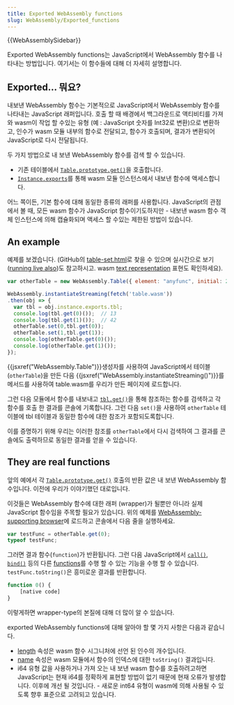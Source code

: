 ```yaml
---
title: Exported WebAssembly functions
slug: WebAssembly/Exported_functions
---
```

{{WebAssemblySidebar}}

Exported WebAssembly functions는 JavaScript에서 WebAssembly 함수를 나타내는 방법입니다. 여기서는 이 함수들에 대해 더 자세히 설명합니다.

## Exported... 뭐요?

내보낸 WebAssembly 함수는 기본적으로 JavaScript에서 WebAssembly 함수를 나타내는 JavaScript 래퍼입니다. 호출 할 때 배경에서 백그라운드로 액티비티를 가져와 wasm이 작업 할 수있는 유형 (예 : JavaScript 숫자를 Int32로 변환)으로 변환하고, 인수가 wasm 모듈 내부의 함수로 전달되고, 함수가 호출되며, 결과가 변환되어 JavaScript로 다시 전달됩니다.

두 가지 방법으로 내 보낸 WebAssembly 함수를 검색 할 수 있습니다.

- 기존 테이블에서 [`Table.prototype.get()`](/ko/docs/WebAssembly/API/Table/get)을 호출합니다.
- [`Instance.exports`](/ko/docs/WebAssembly/API/Instance/exports)를 통해 wasm 모듈 인스턴스에서 내보낸 함수에 액세스합니다.

어느 쪽이든, 기본 함수에 대해 동일한 종류의 래퍼를 사용합니다. JavaScript의 관점에서 볼 때, 모든 wasm 함수가 JavaScript 함수이기도하지만 - 내보낸 wasm 함수 객체 인스턴스에 의해 캡슐화되며 액세스 할 수있는 제한된 방법이 있습니다.

## An example

예제를 보겠습니다. (GitHub의 [table-set.html](https://github.com/mdn/webassembly-examples/blob/master/other-examples/table-set.html)로 찾을 수 있으며 실시간으로 보기([running live also](https://mdn.github.io/webassembly-examples/other-examples/table-set.html))도 참고하시고. wasm [text representation](https://github.com/mdn/webassembly-examples/blob/master/js-api-examples/table.wat) 표현도 확인하세요).

```js
var otherTable = new WebAssembly.Table({ element: "anyfunc", initial: 2 });

WebAssembly.instantiateStreaming(fetch('table.wasm'))
.then(obj => {
  var tbl = obj.instance.exports.tbl;
  console.log(tbl.get(0)());  // 13
  console.log(tbl.get(1)());  // 42
  otherTable.set(0,tbl.get(0));
  otherTable.set(1,tbl.get(1));
  console.log(otherTable.get(0)());
  console.log(otherTable.get(1)());
});
```

{{jsxref("WebAssembly.Table")}}생성자를 사용하여 JavaScript에서 테이블 (`otherTable`)을 만든 다음 {{jsxref("WebAssembly.instantiateStreaming()")}}를 메서드를 사용하여 table.wasm를 우리가 만든 페이지에 로드합니다.

그런 다음 모듈에서 함수를 내보내고 [`tbl.get()`](/ko/docs/WebAssembly/API/Table/get)을 통해 참조하는 함수를 검색하고 각 함수를 호출 한 결과를 콘솔에 기록합니다. 그런 다음 `set()`을 사용하여 `otherTable` 테이블에 tbl 테이블과 동일한 함수에 대한 참조가 포함되도록합니다.

이를 증명하기 위해 우리는 이러한 참조를 `otherTable`에서 다시 검색하여 그 결과를 콘솔에도 출력하므로 동일한 결과를 얻을 수 있습니다.

## They are real functions

앞의 예에서 각 [`Table.prototype.get()`](/ko/docs/WebAssembly/API/Table/get) 호출의 반환 값은 내 보낸 WebAssembly 함수입니다. 이전에 우리가 이야기했던 대로입니다.

이것들은 WebAssembly 함수에 대한 래퍼 (wrapper)가 될뿐만 아니라 실제 JavaScript 함수임을 주목할 필요가 있습니다. 위의 예제를 [WebAssembly-supporting browser](/ko/docs/WebAssembly#Browser_compatibility)에 로드하고 콘솔에서 다음 줄을 실행하세요.

```js
var testFunc = otherTable.get(0);
typeof testFunc;
```

그러면 결과 함수(`function`)가 반환됩니다. 그런 다음 JavaScript에서 [`call()`](/ko/docs/Web/JavaScript/Reference/Global_Objects/Function/call), [`bind()`](/ko/docs/Web/JavaScript/Reference/Global_Objects/Function/bind) 등의 다른 [functions](/ko/docs/Web/JavaScript/Reference/Global_Objects/Function)를 수행 할 수 있는 기능을 수행 할 수 있습니다. `testFunc.toString()`은 흥미로운 결과를 반환합니다.

```js
function 0() {
    [native code]
}
```

이렇게하면 wrapper-type의 본질에 대해 더 많이 알 수 있습니다.

exported WebAssembly functions에 대해 알아야 할 몇 가지 사항은 다음과 같습니다.

- [length](/ko/docs/Web/JavaScript/Reference/Global_Objects/Function/length) 속성은 wasm 함수 시그니처에 선언 된 인수의 개수입니다.
- [name](/ko/docs/Web/JavaScript/Reference/Global_Objects/Function/name) 속성은 wasm 모듈에서 함수의 인덱스에 대한 `toString()` 결과입니다.
- i64 유형 값을 사용하거나 가져 오는 내 보낸 wasm 함수를 호출하려고하면 JavaScript는 현재 i64를 정확하게 표현할 방법이 없기 때문에 현재 오류가 발생합니다. 이후에 개선 될 것입니다. - 새로운 int64 유형이 wasm에 의해 사용될 수 있도록 향후 표준으로 고려되고 있습니다.
